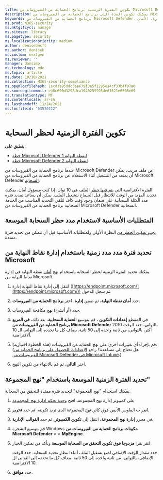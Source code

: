 ```yaml
---
title: تكوين الفترة الزمنية برنامج الحماية من الفيروسات من Microsoft Defender مجموعة النظراء
description: يمكنك تكوين المدة التي برنامج الحماية من الفيروسات من Microsoft Defender من تشغيل ملف أثناء انتظار تحديد السحابة.
keywords: برنامج الحماية من الفيروسات من Microsoft Defender، مكافحة البرامج الضارة، الأمان، defender، السحابة، فتره، الحظر، الفترة، الثواني
ms.prod: m365-security
ms.mktglfcycl: manage
ms.sitesec: library
ms.pagetype: security
ms.localizationpriority: medium
author: denisebmsft
ms.author: deniseb
ms.custom: nextgen
ms.reviewer: ''
manager: dansimp
ms.technology: mde
ms.topic: article
ms.date: 10/18/2021
ms.collection: M365-security-compliance
ms.openlocfilehash: 1acd1a95ddc3aa679f0e5f1295e14cf33b4f97a0
ms.sourcegitcommit: eb8c600d3298dca1940259998de61621e6505e69
ms.translationtype: MT
ms.contentlocale: ar-SA
ms.lasthandoff: 11/24/2021
ms.locfileid: "63570222"
---
```

# <a name="configure-the-cloud-block-timeout-period"></a>تكوين الفترة الزمنية لحظر السحابة

**ينطبق على:**
- [خطة Microsoft Defender لنقطة النهاية 1](https://go.microsoft.com/fwlink/p/?linkid=2154037)
- [خطة Microsoft Defender لنقطة النهاية 2](https://go.microsoft.com/fwlink/p/?linkid=2154037)

عندما برنامج الحماية من الفيروسات من Microsoft Defender عن ملف مريب، يمكن أن يمنعه من التشغيل أثناء الاستعلام عن برنامج الحماية من الفيروسات من Microsoft Defender [السحابة](cloud-protection-microsoft-defender-antivirus.md).

الفترة الافتراضية التي [يتم فيها حظر](configure-block-at-first-sight-microsoft-defender-antivirus.md) الملف هي 10 ثوان. إذا كنت مسؤول أمان، يمكنك تحديد المزيد من الوقت للانتظار قبل السماح بتشغيل الملف. يمكن أن يساعد تمديد فترة مدد الكتلة السحابية على ضمان وجود وقت كاف لتلقي التحديد المناسب من الخدمة السحابية برنامج الحماية من الفيروسات من Microsoft Defender السحابية.

## <a name="prerequisites-to-use-the-extended-cloud-block-timeout"></a>المتطلبات الأساسية لاستخدام مدد حظر السحابة الموسعة

[يجب تمكين الحظر من](configure-block-at-first-sight-microsoft-defender-antivirus.md) النظرة الأولى ولمتطلباته الأساسية قبل أن تتمكن من تحديد فترة ممتدة.

## <a name="specify-the-extended-timeout-period-using-microsoft-endpoint-manager"></a>تحديد فترة مدد مدد زمنية باستخدام إدارة نقاط النهاية من Microsoft

يمكنك تحديد الفترة الزمنية لحظر السحابة باستخدام نهج [أمان](/mem/intune/protect/endpoint-security-policy) نقطة النهاية في إدارة نقاط النهاية من Microsoft.

1. انتقل إلى إدارة نقاط النهاية إدارة ([https://endpoint.microsoft.com/](https://endpoint.microsoft.com/)) ثم سجل الدخول.

2. حدد **أمان نقطة النهاية**، ثم ضمن **إدارة**، اختر **برنامج الحماية من الفيروسات**.

3. حدد (أو أنشئ) نهج مكافحة الفيروسات.

4. في المقطع **إعدادات التكوين** ، قم بتوسيع **الحماية السحابية**. بعد ذلك، **في المربع برنامج الحماية من الفيروسات من Microsoft Defender** 2010 بالثواني، حدد الوقت أكثر، بالثواني، من ثانية واحدة إلى 50 ثانية. يضاف كل ما تحدده إلى الثواني ال 10 الافتراضية.

5. (هذه الخطوة اختيارية) قم بإجراء أي تغييرات أخرى على نهج الحماية من الفيروسات. (هل تحتاج إلى مساعدة؟ راجع [الإعدادات للحصول على برنامج الحماية من الفيروسات من Microsoft Defender في Microsoft Intune](/mem/intune/protect/antivirus-microsoft-defender-settings-windows).)

6. اختر **التالي**، ثم قم بالانتهاء من تكوين النهج.

## <a name="specify-the-extended-timeout-period-using-group-policy"></a>تحديد الفترة الزمنية الموسعة باستخدام "نهج المجموعة"

يمكنك استخدام "نهج المجموعة" لتحديد فترة ممتدة للتحقق من السحابة.

1. على كمبيوتر إدارة نهج المجموعة، افتح [وحدة تحكم إدارة نهج المجموعة](/previous-versions/windows/it-pro/windows-server-2008-R2-and-2008/cc731212(v=ws.11))

2. انقر ب الماوس الأيمن فوق كائن نهج المجموعة الذي تريد تكوينه، ثم حدد **تحرير**.

3. في محرر **إدارة نهج المجموعة**، انتقل إلى **تكوين الكمبيوتر**، ثم حدد **القوالب الإدارية**.

3. قم بتوسيع الشجرة Windows **مكونات برنامج الحماية من الفيروسات من Microsoft Defender** \>  \> **MpEngine**.

4. انقر نقرا **مزدوجا فوق تكوين التحقق من السحابة الموسعة** وتأكد من تمكين الخيار. 

   حدد مقدار الوقت الإضافي لمنع تشغيل الملف أثناء انتظار تحديد السحابة. حدد الوقت الإضافي، بالثواني، من ثانية واحدة إلى 50 ثانية. يضاف كل ما تحدده إلى الثواني ال 10 الافتراضية.

5. حدد **موافق**.

 
